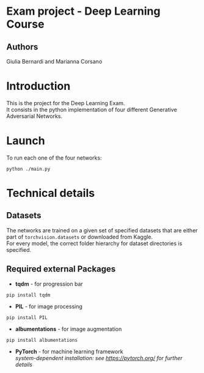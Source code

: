 # Exam project - Deep Learning Course

## Authors 
Giulia Bernardi and Marianna Corsano

Introduction
=============
This is the project for the Deep Learning Exam.  
It consists in the python implementation of four different Generative Adversarial Networks.

Launch
======
To run each one of the four networks:
```
python ./main.py
```

Technical details
=================
## Datasets  
The networks are trained on a given set of specified datasets that are either part of `torchvision.datasets` or downloaded from Kaggle.  
For every model, the correct folder hierarchy for dataset directories is specified.  

## Required external Packages   
* **tqdm** - for progression bar
```
pip install tqdm
```

* **PIL** - for image processing
```
pip install PIL
```

* **albumentations** - for image augmentation
```
pip install albumentations
```

* **PyTorch** - for machine learning framework  
*system-dependent installation: see https://pytorch.org/ for further details*